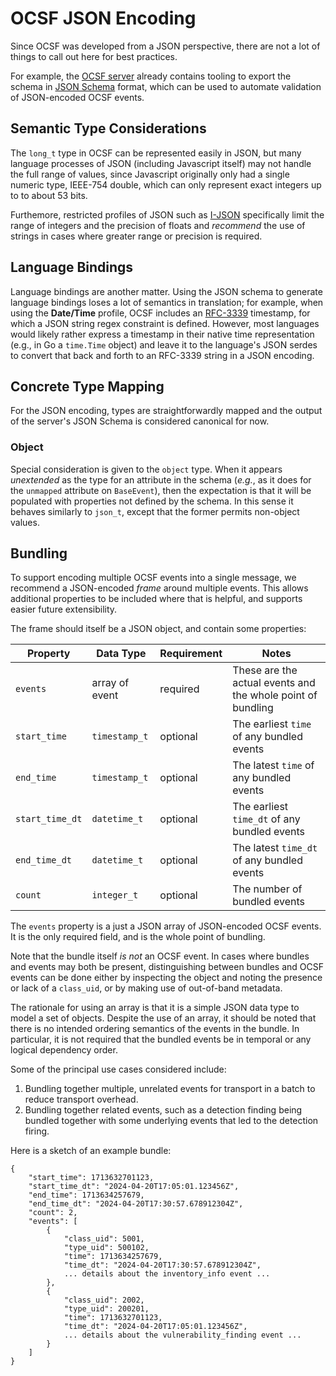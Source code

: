 # OCSF JSON Encoding

Since OCSF was developed from a JSON perspective, there are not
a lot of things to call out here for best practices.

For example, the [OCSF server](https://github.com/ocsf/ocsf-server)
already contains tooling to export the schema in [JSON
Schema](https://json-schema.org/) format, which can be used
to automate validation of JSON-encoded OCSF events.

## Semantic Type Considerations

The `long_t` type in OCSF can be represented easily in JSON, but many
language processes of JSON (including Javascript itself) may not
handle the full range of values, since Javascript originally only had
a single numeric type, IEEE-754 double, which can only represent exact
integers up to to about 53 bits.

Furthemore, restricted profiles of JSON such as
[I-JSON](https://www.rfc-editor.org/rfc/rfc7493) specifically limit
the range of integers and the precision of floats and _recommend_ the
use of strings in cases where greater range or precision is required.

## Language Bindings

Language bindings are another matter.  Using the JSON schema to
generate language bindings loses a lot of semantics in translation;
for example, when using the **Date/Time** profile, OCSF includes an
[RFC-3339](https://www.rfc-editor.org/rfc/rfc3339.html) timestamp, for
which a JSON string regex constraint is defined.  However, most
languages would likely rather express a timestamp in their native time
representation (e.g., in Go a `time.Time` object) and leave it to the
language's JSON serdes to convert that back and forth to an RFC-3339
string in a JSON encoding.

## Concrete Type Mapping

For the JSON encoding, types are straightforwardly mapped and the
output of the server's JSON Schema is considered canonical for now.

### Object

Special consideration is given to the `object` type.  When it appears
_unextended_ as the type for an attribute in the schema (_e.g._, as it
does for the `unmapped` attribute on `BaseEvent`), then the
expectation is that it will be populated with properties not defined
by the schema.  In this sense it behaves similarly to `json_t`, except
that the former permits non-object values.

## Bundling

To support encoding multiple OCSF events into a single message, we
recommend a JSON-encoded _frame_ around multiple events.  This allows
additional properties to be included where that is helpful, and
supports easier future extensibility.

The frame should itself be a JSON object, and contain some properties:

| Property        | Data Type      | Requirement | Notes                                                       |
| --------------- | -------------- | ----------- | ----------------------------------------------------------- |
| `events`        | array of event | required    | These are the actual events and the whole point of bundling |
| `start_time`    | `timestamp_t`  | optional    | The earliest `time` of any bundled events                   |
| `end_time`      | `timestamp_t`  | optional    | The latest `time` of any bundled events                     |
| `start_time_dt` | `datetime_t`   | optional    | The earliest `time_dt` of any bundled events                |
| `end_time_dt`   | `datetime_t`   | optional    | The latest `time_dt` of any bundled events                  |
| `count`         | `integer_t`    | optional    | The number of bundled events                                |

The `events` property is a just a JSON array of JSON-encoded OCSF
events.  It is the only required field, and is the whole point of
bundling.

Note that the bundle itself _is not_ an OCSF event.  In cases where
bundles and events may both be present, distinguishing between bundles
and OCSF events can be done either by inspecting the object and noting
the presence or lack of a `class_uid`, or by making use of out-of-band
metadata.

The rationale for using an array is that it is a simple JSON data type
to model a set of objects.  Despite the use of an array, it should be
noted that there is no intended ordering semantics of the events in
the bundle.  In particular, it is not required that the bundled events
be in temporal or any logical dependency order.

Some of the principal use cases considered include:

1. Bundling together multiple, unrelated events for transport in a
   batch to reduce transport overhead.
2. Bundling together related events, such as a detection finding
   being bundled together with some underlying events that led
   to the detection firing.

Here is a sketch of an example bundle:

```
{
    "start_time": 1713632701123,
    "start_time_dt": "2024-04-20T17:05:01.123456Z",
    "end_time": 1713634257679,
    "end_time_dt": "2024-04-20T17:30:57.678912304Z",
    "count": 2,
    "events": [
        {
            "class_uid": 5001,
            "type_uid": 500102,
            "time": 1713634257679,
            "time_dt": "2024-04-20T17:30:57.678912304Z",
            ... details about the inventory_info event ...
        },
        {
            "class_uid": 2002,
            "type_uid": 200201,
            "time": 1713632701123,
            "time_dt": "2024-04-20T17:05:01.123456Z",
            ... details about the vulnerability_finding event ...
        }
    ]
}
```
